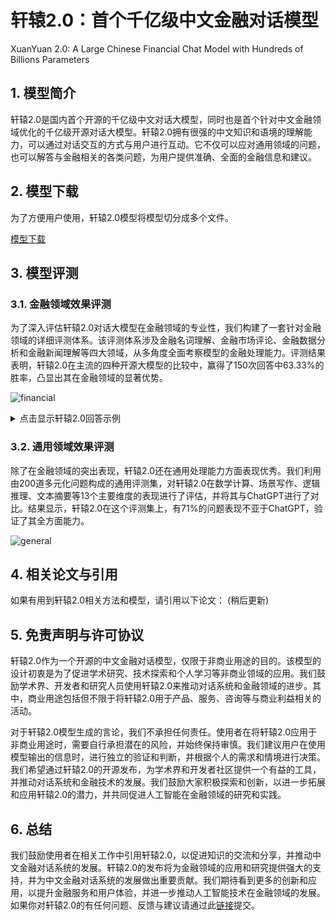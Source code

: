 # 轩辕2.0：首个千亿级中文金融对话模型
XuanYuan 2.0: A Large Chinese Financial Chat Model with Hundreds of Billions Parameters

## 1. 模型简介
轩辕2.0是国内首个开源的千亿级中文对话大模型，同时也是首个针对中文金融领域优化的千亿级开源对话大模型。轩辕2.0拥有很强的中文知识和语境的理解能力，可以通过对话交互的方式与用户进行互动。它不仅可以应对通用领域的问题，也可以解答与金融相关的各类问题，为用户提供准确、全面的金融信息和建议。

## 2. 模型下载
为了方便用户使用，轩辕2.0模型将模型切分成多个文件。

[模型下载](https://forms.gle/DfE61kAz9FVHqysb9)

## 3. 模型评测
### 3.1. 金融领域效果评测
为了深入评估轩辕2.0对话大模型在金融领域的专业性，我们构建了一套针对金融领域的详细评测体系。该评测体系涉及金融名词理解、金融市场评论、金融数据分析和金融新闻理解等四大领域，从多角度全面考察模型的金融处理能力。评测结果表明，轩辕2.0在主流的四种开源大模型的比较中，赢得了150次回答中63.33%的胜率，凸显出其在金融领域的显著优势。

![financial](https://github.com/Duxiaoman-DI/XuanYuan2.0/assets/10808269/9e041a8a-932e-492a-a34a-5468d91614c9)

<details>
<summary>点击显示轩辕2.0回答示例</summary>

| 问题 | 答案 |
| --- | --- |
| 什么是信贷的授信补件？ | 信贷的授信补件是指银行或其他金融机构在向借款人发放贷款时，要求借款人提供一些额外的文件或资料，以证明借款人的信用状况和还款能力。这些额外的文件或资料被称为授信补件。<br><br>授信补件通常包括以下内容：<br><br>1. 个人身份证明：如身份证、护照等。<br><br>2. 收入证明：如工资单、税单、银行对账单等。<br><br>3. 财产证明：如房产证、车辆证、股票证明等。<br><br>4. 信用记录：如信用卡账单、贷款还款记录等。<br><br>5. 工作证明：如工作证明、营业执照等。<br><br>6. 其他证明：如担保人身份证明、担保人收入证明等。<br><br>银行或金融机构会根据借款人的授信补件来评估借款人的信用状况和还款能力，从而决定是否向借款人发放贷款，以及贷款的额度和利率等条件。因此，借款人需要提供真实、准确、完整的授信补件，以证明自己的信用状况和还款能力。同时，银行或金融机构也会对借款人的授信补件进行审核和核实，以确保贷款的安全性和合法性。|
| 能解释一下什么是信用分数，以及它如何影响个人获取贷款的可能性？| 信用分数是一种用于评估个人信用风险的数字评分系统。它通常由信用报告机构（如Equifax、Experian和TransUnion）根据个人信用报告中的信息计算得出。信用分数在某些评分系统中通常介于300到850之间，分数越高表示信用风险越低，越容易获得贷款。<br><br>信用分数对个人获取贷款的可能性有很大的影响。银行和其他贷款机构通常会使用信用分数来决定是否批准贷款申请，以及贷款的利率和额度。信用分数越高，贷款机构就越有可能批准贷款申请，并给予更低的利率和更高的贷款额度。相反，信用分数越低，贷款机构就越可能拒绝贷款申请，或者要求更高的利率和更小的贷款额度。<br><br>此外，信用分数还可以影响个人在租房、购买保险、申请信用卡等方面的申请结果。例如，一些租房公司可能会要求租客提供信用报告，并使用信用分数来决定是否批准租房申请。一些保险公司可能会要求客户提供信用报告，并使用信用分数来决定是否批准保险申请。一些信用卡公司可能会要求客户提供信用报告，并使用信用分数来决定是否批准信用卡申请。<br><br>因此，保持良好的信用记录和信用分数非常重要，这可以帮助个人更容易地获得贷款、租房、购买保险和申请信用卡等服务。|
|"牛市"和"熊市"分别代表什么意思？它们对投资者有什么样的影响？|股票市场中的牛市和熊市是指股票价格的涨跌情况。牛市通常指股票价格持续上涨的情况，而熊市则指股票价格持续下跌的情况。<br><br>对于投资者来说，牛市和熊市对他们的影响是不同的。在牛市中，投资者通常会感到乐观和兴奋，因为股票价格上涨，他们可以赚取更多的利润。在熊市中，投资者通常会感到悲观和沮丧，因为股票价格下跌，他们可能会损失更多的资金。<br><br>在牛市中，投资者通常会采取积极的投资策略，例如购买更多的股票，以期获得更高的回报。在熊市中，投资者通常会采取保守的投资策略，例如减少股票投资，以降低风险。<br><br>需要注意的是，牛市和熊市只是股票市场中的一种情况，投资者应该根据自己的投资目标和风险承受能力来选择合适的投资策略。在牛市中，投资者可以采取高风险高回报的投资策略，而在熊市中，投资者应该采取低风险低回报的投资策略。此外，投资者还应该密切关注市场动态，及时调整自己的投资策略，以适应市场的变化。|
|中国新能源汽车市场近年来发展迅速，特斯拉、蔚来、小鹏等品牌在市场上取得了显著的份额。然而，新能源汽车产业链中的原材料价格波动，以及充电设施建设和政策支持等因素对市场发展产生影响。请分析中国新能源汽车市场未来的发展前景，以及可能面临的挑战和机遇？|未来，中国新能源汽车市场将继续保持快速增长的态势。根据中国汽车工业协会发布的数据显示，2019年中国新能源汽车销量达到136.2万辆，同比增长1.6倍。预计到2025年，中国新能源汽车市场规模将超过600万辆，成为全球最大的新能源汽车市场。<br><br>然而，新能源汽车产业链中的原材料价格波动，以及充电设施建设和政策支持等因素对市场发展产生影响。其中，原材料价格波动是影响新能源汽车生产成本的主要因素之一。此外，充电设施建设和政策支持也是影响新能源汽车市场发展的重要因素。<br><br>未来，中国新能源汽车市场将面临以下挑战和机遇：<br><br>挑战：<br>1. 原材料价格波动：新能源汽车产业链中的原材料价格波动将直接影响新能源汽车的生产成本和市场价格。<br>2. 充电设施建设和政策支持：充电设施建设和政策支持是影响新能源汽车市场发展的重要因素。<br>3. 竞争压力：特斯拉、蔚来、小鹏等品牌在新能源汽车市场上占据了较大的份额，未来市场竞争将更加激烈。<br><br>机遇：<br>1. 政策支持：中国政府将继续加大对新能源汽车产业的扶持力度，推动新能源汽车市场的发展。<br>2. 技术创新：新能源汽车技术不断创新，将推动新能源汽车市场的发展。|
|如果一家公司的股票价格是每股100美元，而其每股派发的股息是5美元，那么其股息收益率是多少？|	股息收益率（dividend yield）是指公司每股派发的股息与股票价格之间的比率。计算股息收益率的公式为：股息收益率 = 每股派发的股息 ÷ 股票价格。<br><br>根据题目，这家公司的股票价格是每股100美元，每股派发的股息是5美元。因此，这家公司的股息收益率为：<br><br>股息收益率 = 每股派发的股息 ÷ 股票价格 = 5美元 ÷ 100美元 = 0.05 = 5%<br><br>因此，这家公司的股息收益率为5%。这意味着，如果你持有这家公司的股票，你每年可以获得5美元的股息收益。<br><br>需要注意的是，股息收益率只考虑了每股派发的股息和股票价格之间的关系，而没有考虑其他因素，如公司的盈利能力、市场前景等。因此，股息收益率只是一个参考指标，不能完全代表一家公司的投资价值。在做出投资决策时，还需要考虑其他因素，如公司的财务状况、行业前景等。|

</details>

### 3.2. 通用领域效果评测
除了在金融领域的突出表现，轩辕2.0还在通用处理能力方面表现优秀。我们利用由200道多元化问题构成的通用评测集，对轩辕2.0在数学计算、场景写作、逻辑推理、文本摘要等13个主要维度的表现进行了评估，并将其与ChatGPT进行了对比。结果显示，轩辕2.0在这个评测集上，有71%的问题表现不亚于ChatGPT，验证了其全方面能力。

![general](https://github.com/Duxiaoman-DI/XuanYuan2.0/assets/10808269/0b508e06-425d-4826-a66d-32ce68a59904)

## 4. 相关论文与引用

如果有用到轩辕2.0相关方法和模型，请引用以下论文：
(稍后更新)

## 5. 免责声明与许可协议
轩辕2.0作为一个开源的中文金融对话模型，仅限于非商业用途的目的。该模型的设计初衷是为了促进学术研究、技术探索和个人学习等非商业领域的应用。我们鼓励学术界、开发者和研究人员使用轩辕2.0来推动对话系统和金融领域的进步。其中，商业用途包括但不限于将轩辕2.0用于产品、服务、咨询等与商业利益相关的活动。

对于轩辕2.0模型生成的言论，我们不承担任何责任。使用者在将轩辕2.0应用于非商业用途时，需要自行承担潜在的风险，并始终保持审慎。我们建议用户在使用模型输出的信息时，进行独立的验证和判断，并根据个人的需求和情境进行决策。我们希望通过轩辕2.0的开源发布，为学术界和开发者社区提供一个有益的工具，并推动对话系统和金融技术的发展。我们鼓励大家积极探索和创新，以进一步拓展和应用轩辕2.0的潜力，并共同促进人工智能在金融领域的研究和实践。

## 6. 总结
我们鼓励使用者在相关工作中引用轩辕2.0，以促进知识的交流和分享，并推动中文金融对话系统的发展。轩辕2.0的发布将为金融领域的应用和研究提供强大的支持，并为中文金融对话系统的发展做出重要贡献。我们期待看到更多的创新和应用，以提升金融服务和用户体验，并进一步推动人工智能技术在金融领域的发展。如果你对轩辕2.0的有任何问题、反馈与建议请通过此[链接](https://forms.gle/DfE61kAz9FVHqysb9)提交。
